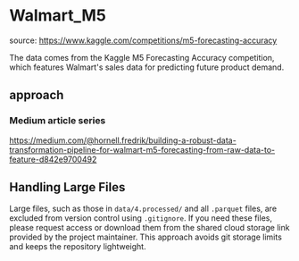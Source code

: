 # Walmart_M5

source: https://www.kaggle.com/competitions/m5-forecasting-accuracy

The data comes from the Kaggle M5 Forecasting Accuracy competition, which features Walmart's sales data for predicting future product demand.

## approach

### Medium article series 
https://medium.com/@hornell.fredrik/building-a-robust-data-transformation-pipeline-for-walmart-m5-forecasting-from-raw-data-to-feature-d842e9700492

## Handling Large Files

Large files, such as those in `data/4.processed/` and all `.parquet` files, are excluded from version control using `.gitignore`. If you need these files, please request access or download them from the shared cloud storage link provided by the project maintainer. This approach avoids git storage limits and keeps the repository lightweight.
